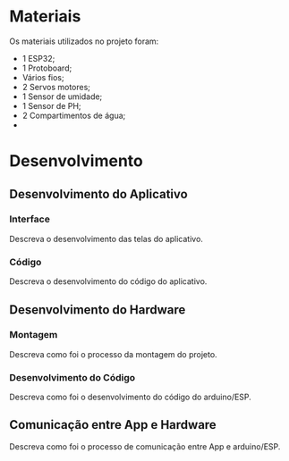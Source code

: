 
# Materiais

Os materiais utilizados no projeto foram:
- 1 ESP32;
- 1 Protoboard;
- Vários fios;
- 2 Servos motores;
- 1 Sensor de umidade;
- 1 Sensor de PH;
- 2 Compartimentos de água;
- 
# Desenvolvimento


## Desenvolvimento do Aplicativo

### Interface

Descreva o desenvolvimento das telas do aplicativo.

### Código

Descreva o desenvolvimento do código do aplicativo.

## Desenvolvimento do Hardware

### Montagem

Descreva como foi o processo da montagem do projeto.

### Desenvolvimento do Código

Descreva como foi o desenvolvimento do código do arduino/ESP.

## Comunicação entre App e Hardware

Descreva como foi o processo de comunicação entre App e arduino/ESP.
